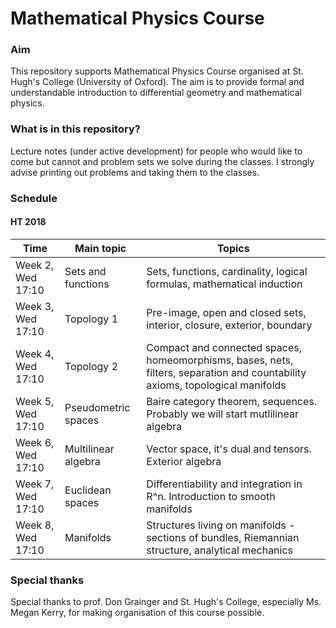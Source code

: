 # Mathematical Physics Course

### Aim
This repository supports Mathematical Physics Course organised at St. Hugh's College (University of Oxford). The aim is to provide formal and understandable introduction to differential geometry
and mathematical physics.

### What is in this repository?
Lecture notes (under active development) for people who would like to come but cannot and problem sets we solve during the classes. I strongly advise printing out problems
and taking them to the classes.

### Schedule

#### HT 2018
| Time              | Main topic          | Topics |
| ----------------- | ------------------- | ------ |
| Week 2, Wed 17:10 | Sets and functions  | Sets, functions, cardinality, logical formulas, mathematical induction |
| Week 3, Wed 17:10 | Topology 1          | Pre-image, open and closed sets, interior, closure, exterior, boundary |
| Week 4, Wed 17:10 | Topology 2          | Compact and connected spaces, homeomorphisms, bases, nets, filters, separation and countability axioms, topological manifolds |
| Week 5, Wed 17:10 | Pseudometric spaces | Baire category theorem, sequences. Probably we will start mutlilinear algebra |
| Week 6, Wed 17:10 | Multilinear algebra | Vector space, it's dual and tensors. Exterior algebra |
| Week 7, Wed 17:10 | Euclidean spaces    | Differentiability and integration in R^n. Introduction to smooth manifolds |
| Week 8, Wed 17:10 | Manifolds           | Structures living on manifolds - sections of bundles, Riemannian structure, analytical mechanics |

### Special thanks
Special thanks to prof. Don Grainger and St. Hugh's College, especially Ms. Megan Kerry, for making organisation of this course possible.
